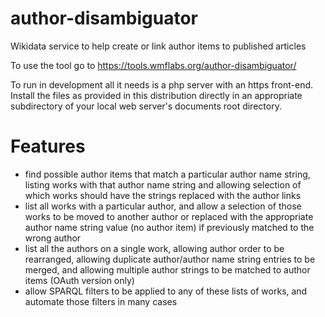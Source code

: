 # author-disambiguator
Wikidata service to help create or link author items to published articles

To use the tool go to https://tools.wmflabs.org/author-disambiguator/

To run in development all it needs is a php server with an https front-end. Install the files as provided in this distribution directly in an appropriate subdirectory of your local web server's documents root directory.

# Features

* find possible author items that match a particular author name string, listing works with that author name string and allowing selection of which works should have the strings replaced with the author links
* list all works with a particular author, and allow a selection of those works to be moved to another author or replaced with the appropriate author name string value (no author item) if previously matched to the wrong author
* list all the authors on a single work, allowing author order to be rearranged, allowing duplicate author/author name string entries to be merged, and allowing multiple author strings to be matched to author items (OAuth version only)
* allow SPARQL filters to be applied to any of these lists of works, and automate those filters in many cases
